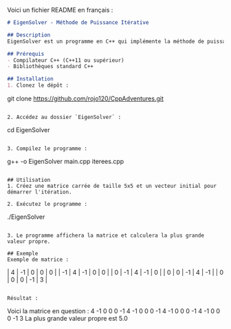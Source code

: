 Voici un fichier README en français :

```markdown
# EigenSolver - Méthode de Puissance Itérative

## Description
EigenSolver est un programme en C++ qui implémente la méthode de puissance itérative pour trouver la valeur propre dominante et le vecteur propre correspondant d'une matrice carrée. Le programme effectue des calculs itératifs en multipliant une matrice par un vecteur et en normalisant le résultat pour converger vers la plus grande valeur propre.

## Prérequis
- Compilateur C++ (C++11 ou supérieur)
- Bibliothèques standard C++

## Installation
1. Clonez le dépôt :
   ```
   git clone https://github.com/rojo120/CppAdventures.git
   ```

2. Accédez au dossier `EigenSolver` :
   ```
   cd EigenSolver
   ```

3. Compilez le programme :
   ```
   g++ -o EigenSolver main.cpp iterees.cpp
   ```

## Utilisation
1. Créez une matrice carrée de taille 5x5 et un vecteur initial pour démarrer l'itération.

2. Exécutez le programme :
   ```
   ./EigenSolver
   ```

3. Le programme affichera la matrice et calculera la plus grande valeur propre.

## Exemple
Exemple de matrice :
```
| 4  | -1 |  0 |  0 |  0 |
| -1 |  4 | -1 |  0 |  0 |
|  0 | -1 |  4 | -1 |  0 |
|  0 |  0 | -1 |  4 | -1 |
|  0 |  0 |  0 | -1 |  3 |
```

Résultat :
```
Voici la matrice en question :
4    -1    0    0    0
-1    4    -1   0    0
0    -1    4    -1   0
0    0    -1   4    -1
0    0    0    -1   3
La plus grande valeur propre est 5.0
```
